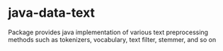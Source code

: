 # java-data-text
Package provides java implementation of various text preprocessing methods such as tokenizers, vocabulary, text filter, stemmer, and so on
